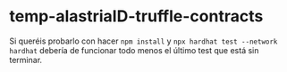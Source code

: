 # temp-alastriaID-truffle-contracts
Si queréis probarlo con hacer `npm install`  y `npx hardhat test --network hardhat` debería de funcionar todo menos el último test que está sin terminar.
